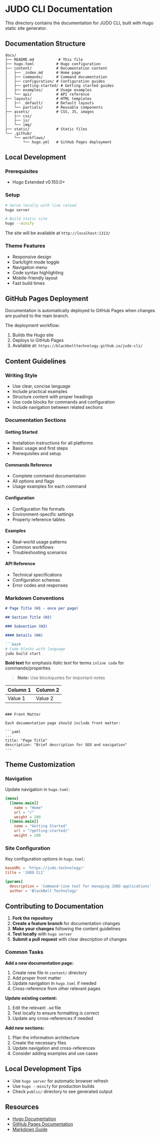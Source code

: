 # JUDO CLI Documentation

This directory contains the documentation for JUDO CLI, built with Hugo static site generator.

## Documentation Structure

```
docs/
├── README.md           # This file
├── hugo.toml          # Hugo configuration
├── content/           # Documentation content
│   ├── _index.md      # Home page
│   ├── commands/      # Command documentation
│   ├── configuration/ # Configuration guides
│   ├── getting-started/ # Getting started guides
│   ├── examples/      # Usage examples
│   └── api/           # API reference
├── layouts/           # HTML templates
│   ├── _default/      # Default layouts
│   └── partials/      # Reusable components
├── assets/            # CSS, JS, images
│   ├── css/
│   ├── js/
│   └── img/
├── static/            # Static files
└── .github/
    └── workflows/
        └── hugo.yml   # GitHub Pages deployment
```

## Local Development

### Prerequisites

- Hugo Extended v0.150.0+

### Setup

```bash
# Serve locally with live reload
hugo server

# Build static site
hugo --minify
```

The site will be available at `http://localhost:1313/`

### Theme Features

- Responsive design
- Dark/light mode toggle
- Navigation menu
- Code syntax highlighting
- Mobile-friendly layout
- Fast build times

## GitHub Pages Deployment

Documentation is automatically deployed to GitHub Pages when changes are pushed to the main branch.

The deployment workflow:
1. Builds the Hugo site
2. Deploys to GitHub Pages
3. Available at: `https://blackbelttechnology.github.io/judo-cli/`

## Content Guidelines

### Writing Style

- Use clear, concise language
- Include practical examples
- Structure content with proper headings
- Use code blocks for commands and configuration
- Include navigation between related sections

### Documentation Sections

#### Getting Started
- Installation instructions for all platforms
- Basic usage and first steps
- Prerequisites and setup

#### Commands Reference
- Complete command documentation
- All options and flags
- Usage examples for each command

#### Configuration
- Configuration file formats
- Environment-specific settings
- Property reference tables

#### Examples
- Real-world usage patterns
- Common workflows
- Troubleshooting scenarios

#### API Reference
- Technical specifications
- Configuration schemas
- Error codes and responses

### Markdown Conventions

```markdown
# Page Title (H1 - once per page)

## Section Title (H2)

### Subsection (H3)

#### Details (H4)

```bash
# Code blocks with language
judo build start
```

**Bold text** for emphasis
*Italic text* for terms
`inline code` for commands/properties

> **Note:** Use blockquotes for important notes

| Column 1 | Column 2 |
|----------|----------|
| Value 1  | Value 2  |
```

### Front Matter

Each documentation page should include front matter:

```yaml
---
title: "Page Title"
description: "Brief description for SEO and navigation"
---
```

## Theme Customization

### Navigation

Update navigation in `hugo.toml`:

```toml
[menu]
  [[menu.main]]
    name = "Home"
    url = "/"
    weight = 100
  [[menu.main]]
    name = "Getting Started"
    url = "/getting-started/"
    weight = 200
```

### Site Configuration

Key configuration options in `hugo.toml`:

```toml
baseURL = 'https://judo.technology/'
title = 'JUDO CLI'

[params]
  description = 'Command-line tool for managing JUDO applications'
  author = 'BlackBelt Technology'
```

## Contributing to Documentation

1. **Fork the repository**
2. **Create a feature branch** for documentation changes
3. **Make your changes** following the content guidelines
4. **Test locally** with `hugo server`
5. **Submit a pull request** with clear description of changes

### Common Tasks

**Add a new documentation page:**

1. Create new file in `content/` directory
2. Add proper front matter
3. Update navigation in `hugo.toml` if needed
4. Cross-reference from other relevant pages

**Update existing content:**

1. Edit the relevant `.md` file
2. Test locally to ensure formatting is correct
3. Update any cross-references if needed

**Add new sections:**

1. Plan the information architecture
2. Create the necessary files
3. Update navigation and cross-references
4. Consider adding examples and use cases

## Local Development Tips

- Use `hugo server` for automatic browser refresh
- Use `hugo --minify` for production builds
- Check `public/` directory to see generated output

## Resources

- [Hugo Documentation](https://gohugo.io/documentation/)
- [GitHub Pages Documentation](https://docs.github.com/en/pages)
- [Markdown Guide](https://www.markdownguide.org/)